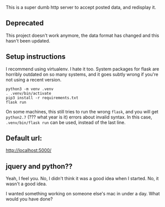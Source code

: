 This is a super dumb http server to accept posted data, and
redisplay it.

## Deprecated

This project doesn't work anymore, the data format has changed and
this hasn't been updated.

## Setup instructions

I recommend using virtualenv. I hate it too. System packages for flask
are horribly outdated on so many systems, and it goes subtly wrong if you're
not using a recent version.

```
python3 -m venv .venv
. .venv/bin/activate
pip3 install -r requirements.txt
flask run
```

On some machines, this still tries to run the wrong `flask`, and you will
get `python2.7` (??? what year is it) errors about invalid syntax.
In this case, `.venv/bin/flask run` can be used, instead of the last line.


## Default url:

[http://localhost:5000/](http://localhost:5000/)


## jquery and python??

Yeah, I feel you. No, I didn't think it was a good idea when I started.
No, it wasn't a good idea.

I wanted something working on someone else's mac in under a day.
What would you have done?
